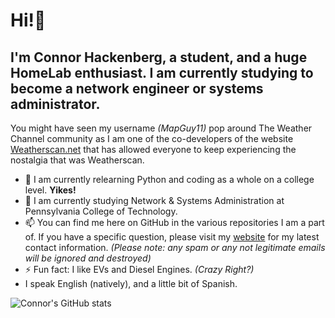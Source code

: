# Hi!👋
## I'm Connor Hackenberg, a student, and a huge HomeLab enthusiast. I am currently studying to become a network engineer or systems administrator.

You might have seen my username *(MapGuy11)* pop around The Weather Channel community as I am one of the co-developers of the website [Weatherscan.net](https://weatherscan.net/) that has allowed everyone to keep experiencing the nostalgia that was Weatherscan.

- 🔭 I am currently relearning Python and coding as a whole on a college level. **Yikes!**
- 🌱 I am currently studying Network & Systems Administration at Pennsylvania College of Technology.
- 📫 You can find me here on GitHub in the various repositories I am a part of. If you have a specific question, please visit my [website](https://connorhackenberg.tech) for my latest contact information. *(Please note: any spam or any not legitimate emails will be ignored and destroyed)* 
- ⚡ Fun fact: I like EVs and Diesel Engines. *(Crazy Right?)*
- I speak English (natively), and a little bit of Spanish.

![Connor's GitHub stats](https://stars.connorhackenberg.tech/api?username=mapguy11&show_icons=true&theme=onedark)
